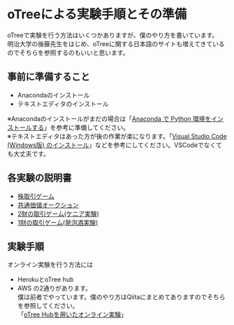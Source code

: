# oTreeによる実験手順とその準備
oTreeで実験を行う方法はいくつかありますが、僕のやり方を書いています。  
明治大学の後藤先生をはじめ、oTreeに関する日本語のサイトも増えてきているのでそちらを参照するのもいいと思います。
 
## 事前に準備すること
 - Anacondaのインストール
 - テキストエディタのインストール

※Anacondaのインストールがまだの場合は「[Anaconda で Python 環境をインストールする](https://qiita.com/t2y/items/2a3eb58103e85d8064b6)」を参考に準備してください。  
※テキストエディタはあった方が後の作業が楽になります。「[Visual Studio Code (Windows版) のインストール](https://qiita.com/psychoroid/items/7d85ae6bade4a67aedb1)」などを参考にしてください。VSCodeでなくても大丈夫です。

## 各実験の説明書
 - [株取引ゲーム](https://github.com/leisurely-yucyou/oTree/blob/387375d9ed0ff76a20a3084f6b0e8c1e991cdd6d/ExpEcon/asset_market/README.md)
 - [共通価値オークション](https://github.com/leisurely-yucyou/oTree/blob/bb430fc990c11bf4c360d76b5cc89f02e3333791/ExpEcon/common_value_auction_5/README.md)
 - [2財の取引ゲーム(ケニア実験)](https://github.com/leisurely-yucyou/oTree/blob/7fc9f36fa3a2712103af242a463eacc9e5f41b39/ExpEcon/double_auction/README.md)
 - [1財の取引ゲーム(発泡酒実験)](https://github.com/leisurely-yucyou/oTree/blob/66c40518fbbea483db70eb7dc0a79391a81a3aae/ExpEcon/single_market_S1/README.md)

## 実験手順
オンライン実験を行う方法には
- HerokuとoTree hub
- AWS
の2通りがあります。  
僕は前者でやっています。僕のやり方はQiitaにまとめてありますのでそちらを参照してください。  
「[oTree Hubを用いたオンライン実験](https://qiita.com/leisurely/private/ab1b31b2e8084ce3fb6a)」
